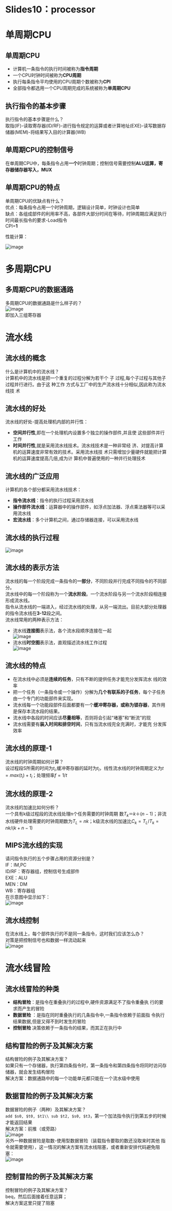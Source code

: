 # Slides10：processor

# 单周期CPU

## 单周期CPU

* 计算机一条指令的执行时间被称为**指令周期**
* 一个CPU时钟时间被称为**CPU周期**
* 执行每条指令平均使用的CPU周期个数被称为**CPI**
* 全部指令都选用一个CPU周期完成的系统被称为**单周期CPU**

## 执行指令的基本步骤

执行指令的基本步骤是什么？  
取指(IF)-读取寄存器(ID/RF)-进行指令规定的运算或者计算地址(EXE)-读写数据存储器(MEM)-将结果写入目的计算器(WB)

## 单周期CPU的控制信号

在单周期CPU中，每条指令占用**一个**时钟周期；控制信号需要控制**ALU运算，寄存器储存器写入，MUX**

## 单周期CPU的特点

 单周期CPU的优缺点有什么？  
优点：每条指令占用一个时钟周期，逻辑设计简单，时钟设计也简单  
缺点：各组成部件的利用率不高，各部件大部分时间在等待，时钟周期应满足执行时间最长指令的要求-Load指令  
CPI=**1**

性能计算：

​![image](assets/image-20230420144537-nbau4cc.png)​

# 多周期CPU

## 多周期CPU的数据通路

多周期CPU的数据通路是什么样子的？  
​![image](assets/image-20230420144715-bo7ecog.png)  
即加入三组寄存器

# 流水线

## 流水线的概念

什么是计算机中的流水线？  
计算机中的流⽔线是把⼀个重复的过程分解为若⼲个 ⼦ 过程,每个⼦过程与其他⼦过程并⾏进⾏。由于这 种⼯作 ⽅式与⼯⼚中的⽣产流⽔线⼗分相似,因此称为流⽔线技 术

## 流水线的好处

流水线的好处-提⾼处理机内部的并⾏性：

* **空间并⾏性**,即在⼀个处理机内设置多个独⽴的操作部件,并且使 这些部件并⾏⼯作
* **时间并⾏性**,就是采⽤流⽔线技术。流⽔线技术是⼀种⾮常经 济、对提⾼计算机的运算速度⾮常有效的技术。采⽤流⽔线技 术只需增加少量硬件就能把计算机的运算速度提⾼⼏倍,成为计 算机中普遍使⽤的⼀种并⾏处理技术

## 流水线的广泛应用

计算机的各个部分都采用流水线技术：  

* **指令流水线**：指令的执行过程采用流水线
* **操作部件流水线**：运算器中的操作部件，如浮点加法器、浮点乘法器等可以采用流水线
* **宏流水线**：多个计算机之间，通过存储器连接，可以采用流水线

## 流水线的执行过程

​![image](assets/image-20230420145255-ioqp4qc.png)​

## 流水线的表示方法

流水线的每一个阶段完成一条指令的**一部分**，不同阶段并行完成不同指令的不同部分。  
流水线中的每一个阶段称为一个**流水阶段**。一个流水阶段与另一个流水阶段相连接形成流水线。  
指令从流水线的一端进入，经过流水线的处理，从另一端流出。目前大部分处理器的指令流水线在**3-12**段之间。  
流水线常用的两种表示方法：

* 流水线**连接图**表示法，各个流水段顺序连接在一起  
  ​![image](assets/image-20230420145530-jelzb75.png)​
* 流水线**时空图**表示法，直观描述流水线工作过程  
  ​![image](assets/image-20230420145538-dies3kt.png)​

## 流水线的特点

* 在流⽔线中必须是**连续的任务**，只有不断的提供任务才能充分发挥流⽔ 线的效率
* 把一个任务（一条指令或一个操作）分解为**几个有联系的子任务**，每个子任务由一个专门的功能部件来实现。
* 流水线每一个功能段部件后面都要有一个**缓冲寄存器，或称为锁存器**，其作用是保存本流水段的结果。
* 流⽔线中各段的时间应该**尽量相等**，否则将会引起“堵塞”和“断流”的现
* 流⽔线需要有**装⼊时间和排空时间**，只有当流⽔线完全充满时，才能充 分发挥效率

## 流水线的原理-1

流水线的时钟周期如何计算？  
设过程段S所需的时间为$t_i$,缓冲寄存器的延时为$t_l$，线性流水线的时钟周期定义为$t=max(t_i)+t_l$；处理频率$f=1/t$

## 流水线的原理-2

流水线的加速比如何分析？  
⼀个具有k级过程段的流⽔线处理n个任务需要的时钟周期 数$T_k ＝k＋(n-1)$；非流水线硬件处理需要的时钟周期数为$T_L=nk$；k级流水线的加速比$C_k=T_L/T_k=nk/(k+n-1)$

## MIPS流水线的实现

请问指令执行的五个步骤占用的资源分别是？  
IF：IM,PC  
ID/RF：寄存器组，控制信号生成部件  
EXE：ALU  
MEN：DM  
WB：寄存器组  
在示意图中显示如下：  
​![image](assets/image-20230420172025-l79rrji.png)​

## 流水线控制

在流水线上，每个部件执行的不是同一条指令，这时我们应该怎么办？  
对策是把控制信号也和数据⼀样流动起来  
​![image](assets/image-20230420172218-7l1gbob.png)​

# 流水线冒险

## 流水线冒险的种类

* **结构冒险**：是指令在重叠执⾏的过程中,硬件资源满⾜不了指令重叠执 ⾏的要求⽽产⽣的冒险
* **数据冒险** ：是指在同时重叠执⾏的⼏条指令中,⼀条指令依赖于前⾯指 令执⾏结果数据,但是⼜得不到时发⽣的冒险
* **控制冒险** 决策依赖于⼀条指令的结果，⽽其正在执⾏中

## 结构冒险的例子及其解决方案

结构冒险的例子及其解决方案？  
如果只有一个存储器，执行第四条指令时，第一条指令和第四条指令将同时访问存储器，就会发生结构冒险  
解决方案：数据通路中的每⼀个功能单元都只能在⼀个流⽔级中使⽤

## 数据冒险的例子及其解决方案

数据冒险的例子（两种）及其解决方案？  
`add $s0, $t0, $t1\\ sub $t2, $s0, $t3`​，第一个加法指令执行到第五步的时候才能返回结果  
解决⽅案：前推（或旁路）  
​![image](assets/image-20230420173240-fl1znys.png)  
另外一种数据冒险是取数-使⽤型数据冒险（装载指令要取的数还没取来时其他 指令就需要使⽤），这一情况的解决方案有流水线阻塞，或者重新安排代码避免阻塞：  
​![image](assets/image-20230420173337-0l803lr.png)​

## 控制冒险的例子及其解决方案

控制冒险的例子及其解决方案？  
beq，然后后面接着任意运算；  
解决方案这里只提了阻塞
